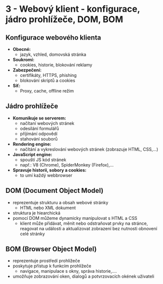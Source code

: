 # 3 - Webový klient - konfigurace, jádro prohlížeče, DOM, BOM
## Konfigurace webového klienta
- **Obecné:** 
	- jazyk, vzhled, domovská stránka
- **Soukromí:** 
	- cookies, historie, blokování reklamy
- **Zabezpečení:** 
	- certifikáty, HTTPS, phishing
	- blokování skriptů a cookies
- **Síť:** 
	- Proxy, cache, offline režim
## Jádro prohlížeče
- **Komunikuje se serverem:**
	- načítaní webových stránek
	- odesílání formulářů
	- příjímání odpovědí
	- stahování souborů
- **Rendering engine:** 
	- načítání a vykreslování webových stránek (zobrazuje HTML, CSS,...)
- **JavaScript engine:** 
	- spouští JS kód stránek
	- např.: V8 (Chrome), SpiderMonkey (Firefox),...
- **Spravuje historii, sobory a cookies:**
	- to umí každý webbrowser
## DOM (Document Object Model)
- reprezentuje strukturu a obsah webové stránky
	- HTML nebo XML dokument
- struktura je hiearchická
- pomocí DOM můžeme dynamicky manipulovat s HTML a CSS
	- klient může přidávat, měnit nebo odstraňovat prvky na stránce, reagovat na události a aktualizovat zobrazení bez nutnosti obnovení celé stránky
## BOM (Browser Object Model)
- reprezentuje prostředí prohlížeče
- poskytuje přístup k funkcím prohlížeče
	- navigace, manipulace s okny, správa historie,....
- umožňuje zobrazování oken, dialogů a potvrzovacích okének uživateli
